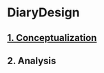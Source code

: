 # DiaryDesign

## [1. Conceptualization](https://drive.google.com/file/d/14R3naDpaJwKPZSKKyTQwXihTRpSLFJV6/view?usp=sharing)
## 2. Analysis

